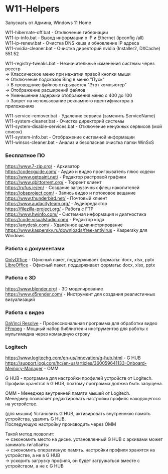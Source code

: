 # W11-Helpers

Запускать от Админа, Windows 11 Home

W11-hibernate-off.bat - Отключение гибернации\
W11-ip-info.bat - Вывод информации о IP и Ethernet (ipconfig /all)\
W11-ip-renew.bat - Очистка DNS кеша и обновление IP адреса\
W11-nvidia-cleaner.bat - Очистка директорий nvidia (Installer2, DXCache) 551.52

W11-registry-tweaks.bat - Незначительные изменения системы через реестр\
-> Классическое меню при нажатии правой кнопки мыши\
-> Отключение подсказок Bing в меню "Пуск"\
-> В проводнике файлов открывается "Этот компьютер"\
-> Отображение расширений файлов\
-> Уменьшение задержки отображения меню с 400 до 100\
-> Запрет на использование рекламного идентификатора в приложениях

W11-service-remover.bat - Удаление сервиса (заменить ServiceName)  
W11-system-cleaner.bat - Очистка директорий системы  
W11-system-disable-services.bat - Отключение ненужных сервисов (мой список)  
W11-system-info.bat - Отображение системной информации  
W11-winsxs-cleaner.bat - Анализ и безопасная очистка папки WinSxS  

### Бесплатное ПО  
https://www.7-zip.org/ - Архиватор  
https://codecguide.com/ - Аудио и видео проигрыватель плюс кодеки  
https://www.getpaint.net/ - Редактор растровой графики   
https://www.qbittorrent.org/ - Торрент клиент  
https://rufus.ie/en/ - Создание загрузочных флеш накопителей  
https://obsproject.com/ - Запись видео и потоковое вещание  
https://www.thunderbird.net/ - Почтовый клиент  
https://www.audacityteam.org/ - Аудиоредактор  
https://filezilla-project.org/ - Работа с FTP  
https://www.hwinfo.com/ - Системная информация и диагностика  
https://code.visualstudio.com/ - Редактор кода  
https://anydesk.com/ - Удалённое администрирование  
https://www.kaspersky.ru/downloads/free-antivirus - Kaspersky для Windows  

### Работа с документами
[OnlyOffice](https://www.onlyoffice.com/download-desktop.aspx) - Офисный пакет, поддерживает форматы: docx, xlsx, pptx  
[LibreOffice](https://www.libreoffice.org/) - Офисный пакет, поддерживает форматы: docx, xlsx, pptx  

### Работа c 3D
https://www.blender.org/ - 3D моделирование  
https://www.d5render.com/  - Инструмент для создания реалистичных визуализаций  

### Работа с видео
[DaVinci Resolve](https://www.blackmagicdesign.com/products/davinciresolve) - Профессиональная программа для обработки видео  
[FFmpeg](https://www.ffmpeg.org/) - Мощный набор библиотек и инструментов для работы с мультимедиа через командную строку  

### Logitech  
https://www.logitechg.com/en-us/innovation/g-hub.html - G HUB  
https://support.logi.com/hc/en-us/articles/360059641133-Onboard-Memory-Manager - OMM

G HUB - программа для настройки профилей устройств от Logitech.  
Профили хранятся в G HUB, поэтому программа должна быть запущена.  

OMM - Менеджер внутренней памяти мышей от Logitech.  
Менеджер позволяет редактировать настройки профиля находящегося на устройстве.

(для мышки) Установить G HUB, активировать внутреннюю память устройства, удалить G HUB.  
Последующую настройку производить через OMM  

Такой метод позволит:  
-> сэкономить место на диске. установленный G HUB с архивами может занимать гигабайты  
-> сэкономить оперативную память. настройки профиля хранятся на устройстве, а не в G HUB   
-> ускорить загрузку профиля, он будет загружаться вместе с устройством, а не с G HUB
